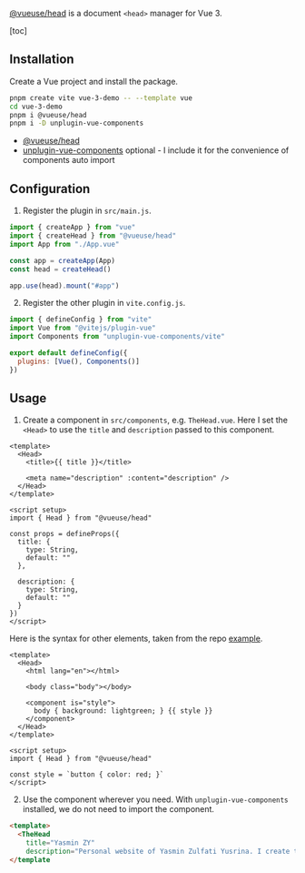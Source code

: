 [@vueuse/head](https://github.com/vueuse/head) is a document `<head>` manager for Vue 3.

[toc]

## Installation

Create a Vue project and install the package.

```zsh
pnpm create vite vue-3-demo -- --template vue
cd vue-3-demo
pnpm i @vueuse/head
pnpm i -D unplugin-vue-components
```

- [@vueuse/head](https://www.npmjs.com/package/@vueuse/head)
- [unplugin-vue-components](https://www.npmjs.com/package/unplugin-vue-components) <carbon-arrow-right /> optional - I include it for the convenience of components auto import

## Configuration

1. Register the plugin in `src/main.js`.

```js
import { createApp } from "vue"
import { createHead } from "@vueuse/head"
import App from "./App.vue"

const app = createApp(App)
const head = createHead()

app.use(head).mount("#app")
```

2. Register the other plugin in `vite.config.js`.

```js
import { defineConfig } from "vite"
import Vue from "@vitejs/plugin-vue"
import Components from "unplugin-vue-components/vite"

export default defineConfig({
  plugins: [Vue(), Components()]
})
```

## Usage

1. Create a component in `src/components`, e.g. `TheHead.vue`. Here I set the `<Head>` to use the `title` and `description` passed to this component.

```vue
<template>
  <Head>
    <title>{{ title }}</title>

    <meta name="description" :content="description" />
  </Head>
</template>

<script setup>
import { Head } from "@vueuse/head"

const props = defineProps({
  title: {
    type: String,
    default: ""
  },

  description: {
    type: String,
    default: ""
  }
})
</script>
```

Here is the syntax for other elements, taken from the repo [example](https://github.com/vueuse/head/blob/main/example/Contact.vue).

```vue
<template>
  <Head>
    <html lang="en"></html>

    <body class="body"></body>

    <component is="style">
      body { background: lightgreen; } {{ style }}
    </component>
  </Head>
</template>

<script setup>
import { Head } from "@vueuse/head"

const style = `button { color: red; }`
</script>
```

2. Use the component wherever you need. With `unplugin-vue-components` installed, we do not need to import the component.

```html
<template>
  <TheHead
    title="Yasmin ZY"
    description="Personal website of Yasmin Zulfati Yusrina. I create tutorials about Vue.js." />
</template
```

